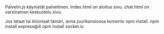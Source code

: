 Palvelin.js käynistät palvelimen. Index.html on aloitus sivu. chat.html on varsinainen keskustelu sivu.

Jos lataat tai kloonaat tämän, anna juurikansiossa komento npm install. npm install express@4 npm install socket.io
